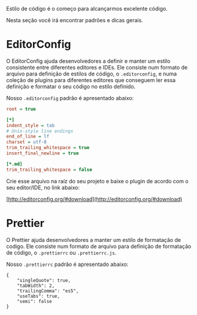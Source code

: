 Estilo de código é o começo para alcançarmos excelente código.

Nesta seção você irá encontrar padrões e dicas gerais.

# EditorConfig

O EditorConfig ajuda desenvolvedores a definir e manter um estilo consistente entre diferentes editores e IDEs. Ele consiste num formato de arquivo para definição de estilos de código, o `.editorconfig`, e numa coleção de plugins para diferentes editores que conseguem ler essa definição e formatar o seu código no estilo definido.

Nosso `.editorconfig` padrão é apresentado abaixo:

```ini
root = true

[*]
indent_style = tab
# Unix-style line endings
end_of_line = lf
charset = utf-8
trim_trailing_whitespace = true
insert_final_newline = true

[*.md]
trim_trailing_whitespace = false
```

Crie esse arquivo na raíz do seu projeto e baixe o plugin de acordo com o seu editor/IDE, no link abaixo:

[http://editorconfig.org/#download](http://editorconfig.org/#download)

# Prettier

O Prettier ajuda desenvolvedores a manter um estilo de formatação de codigo. Ele consiste num formato de arquivo para definição de formatação de código, o `.prettierrc` ou `.prettierrc.js`.

Nosso `.prettierrc` padrão é apresentado abaixo:

```
{
	"singleQuote": true,
	"tabWidth": 2,
	"trailingComma": "es5",
	"useTabs": true,
	"semi": false
}

```

